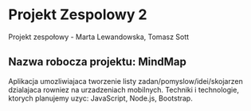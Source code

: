 Projekt Zespolowy 2
==

Projekt zespołowy - Marta Lewandowska, Tomasz Sott

<h2> Nazwa robocza projektu: MindMap </h2>
Aplikacja umozliwiajaca tworzenie listy zadan/pomyslow/idei/skojarzen dzialajaca rowniez na urzadzeniach mobilnych.
Techniki i technologie, ktorych planujemy uzyc: JavaScript, Node.js, Bootstrap.

